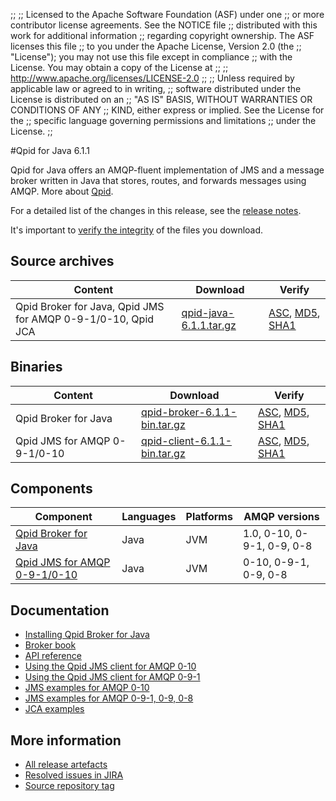 ;;
;; Licensed to the Apache Software Foundation (ASF) under one
;; or more contributor license agreements.  See the NOTICE file
;; distributed with this work for additional information
;; regarding copyright ownership.  The ASF licenses this file
;; to you under the Apache License, Version 2.0 (the
;; "License"); you may not use this file except in compliance
;; with the License.  You may obtain a copy of the License at
;; 
;;   http://www.apache.org/licenses/LICENSE-2.0
;; 
;; Unless required by applicable law or agreed to in writing,
;; software distributed under the License is distributed on an
;; "AS IS" BASIS, WITHOUT WARRANTIES OR CONDITIONS OF ANY
;; KIND, either express or implied.  See the License for the
;; specific language governing permissions and limitations
;; under the License.
;;

#Qpid for Java 6.1.1

Qpid for Java offers an AMQP-fluent implementation of JMS and a message
broker written in Java that stores, routes, and forwards messages
using AMQP.  More about [Qpid]({{site_url}}/index.html).

For a detailed list of the changes in this release, see the [release
notes](release-notes.html).

It's important to [verify the
integrity]({{site_url}}/download.html#verify-what-you-download) of the
files you download.

## Source archives

| Content | Download | Verify |
|---------|----------|--------|
| Qpid Broker for Java, Qpid JMS for AMQP 0-9-1/0-10, Qpid JCA | [qpid-java-6.1.1.tar.gz](http://archive.apache.org/dist/qpid/java/6.1.1/qpid-java-6.1.1.tar.gz) | [ASC](http://archive.apache.org/dist/qpid/java/6.1.1/qpid-java-6.1.1.tar.gz.asc), [MD5](http://archive.apache.org/dist/qpid/java/6.1.1/qpid-java-6.1.1.tar.gz.md5), [SHA1](http://archive.apache.org/dist/qpid/java/6.1.1/qpid-java-6.1.1.tar.gz.sha1) |

## Binaries

| Content | Download | Verify |
|---------|----------|--------|
| Qpid Broker for Java | [qpid-broker-6.1.1-bin.tar.gz](http://archive.apache.org/dist/qpid/java/6.1.1/binaries/qpid-broker-6.1.1-bin.tar.gz) | [ASC](http://archive.apache.org/dist/qpid/java/6.1.1/binaries/qpid-broker-6.1.1-bin.tar.gz.asc), [MD5](http://archive.apache.org/dist/qpid/java/6.1.1/binaries/qpid-broker-6.1.1-bin.tar.gz.md5), [SHA1](http://archive.apache.org/dist/qpid/java/6.1.1/binaries/qpid-broker-6.1.1-bin.tar.gz.sha1) |
| Qpid JMS for AMQP 0-9-1/0-10 | [qpid-client-6.1.1-bin.tar.gz](http://archive.apache.org/dist/qpid/java/6.1.1/binaries/qpid-client-6.1.1-bin.tar.gz) | [ASC](http://archive.apache.org/dist/qpid/java/6.1.1/binaries/qpid-client-6.1.1-bin.tar.gz.asc), [MD5](http://archive.apache.org/dist/qpid/java/6.1.1/binaries/qpid-client-6.1.1-bin.tar.gz.md5), [SHA1](http://archive.apache.org/dist/qpid/java/6.1.1/binaries/qpid-client-6.1.1-bin.tar.gz.sha1) |

## Components

| Component | Languages | Platforms | AMQP versions |
|-----------|-----------|-----------|---------------|
| [Qpid Broker for Java]({{site_url}}/components/java-broker/index.html) | Java | JVM | 1.0, 0-10, 0-9-1, 0-9, 0-8 |
| [Qpid JMS for AMQP 0-9-1/0-10]({{site_url}}/components/jms/amqp-0-x.html) | Java | JVM | 0-10, 0-9-1, 0-9, 0-8 |

## Documentation


<div class="two-column" markdown="1">

 - [Installing Qpid Broker for Java](java-broker/book/Java-Broker-Installation.html)
 - [Broker book](java-broker/book/index.html)
 - [API reference](http://docs.oracle.com/javaee/1.4/api/javax/jms/package-summary.html)
 - [Using the Qpid JMS client for AMQP 0-10](jms-client-0-10/book/index.html)
 - [Using the Qpid JMS client for AMQP 0-9-1](jms-client-0-8/book/index.html)
 - [JMS examples for AMQP 0-10](qpid-jms/examples/index.html)
 - [JMS examples for AMQP 0-9-1, 0-9, 0-8](jms-client-0-8/book/JMS-Client-0-8-Examples.html)
 - [JCA examples](http://svn.apache.org/repos/asf/qpid/java/trunk/jca/example/)

</div>


## More information

 - [All release artefacts](http://archive.apache.org/dist/qpid/java/6.1.1)
 - [Resolved issues in JIRA](https://issues.apache.org/jira/issues/?jql=project+%3D+QPID+AND+fixVersion+%3D+%27qpid-java-6.1.1%27+AND+resolution+%3D+%27fixed%27+ORDER+BY+priority+DESC)
 - [Source repository tag](http://svn.apache.org/repos/asf/qpid/java/tags/6.1.1)

<script type="text/javascript">
  _deferredFunctions.push(function() {
      if ("6.1.1" === "{{current_java_release}}") {
          _modifyCurrentReleaseLinks();
      }
  });
</script>